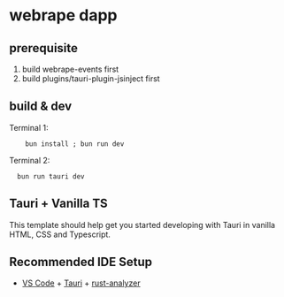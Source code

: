 # webrape dapp


## prerequisite

  1. build webrape-events first
  1. build plugins/tauri-plugin-jsinject first

## build & dev

Terminal 1:

```bsh
    bun install ; bun run dev
```

Terminal 2:

```bsh
  bun run tauri dev
```

## Tauri + Vanilla TS

This template should help get you started developing with Tauri in vanilla HTML, CSS and Typescript.

## Recommended IDE Setup

- [VS Code](https://code.visualstudio.com/) + [Tauri](https://marketplace.visualstudio.com/items?itemName=tauri-apps.tauri-vscode) + [rust-analyzer](https://marketplace.visualstudio.com/items?itemName=rust-lang.rust-analyzer)
